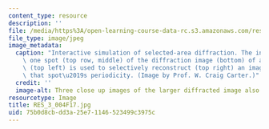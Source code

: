 ```yaml
---
content_type: resource
description: ''
file: /media/https%3A/open-learning-course-data-rc.s3.amazonaws.com/res-3-004-visualizing-materials-science-fall-2017/75b0d8cbdd3a25e71146523499c3975c_RES_3_004F17.jpg
file_type: image/jpeg
image_metadata:
  caption: "Interactive simulation of selected-area diffraction. The information from\
    \ one spot (top row, middle) of the diffraction image (bottom) of a twin boundary\
    \ (top left) is used to selectively reconstruct (top right) an image that contains\
    \ that spot\u2019s periodicity. (Image by Prof. W. Craig Carter.)"
  credit: ''
  image-alt: Three close up images of the larger diffracted image also pictured.
resourcetype: Image
title: RES_3_004F17.jpg
uid: 75b0d8cb-dd3a-25e7-1146-523499c3975c
---
```

